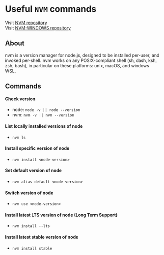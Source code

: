 # Useful `NVM` commands

Visit [NVM repository](https://github.com/nvm-sh/nvm)\
Visit [NVM-WINDOWS repository](https://github.com/coreybutler/nvm-windows)

## About

nvm is a version manager for node.js, designed to be installed per-user, and invoked per-shell. nvm works on any POSIX-compliant shell (sh, dash, ksh, zsh, bash), in particular on these platforms: unix, macOS, and windows WSL.

## Commands

#### Check version

- node: `node -v || node --version`
- nvm: `nvm -v || nvm --version`

#### List locally installed versions of node

- `nvm ls`

<!-- ### list remove available versions of node
- `nvm ls-remote` -->

#### Install specific version of node

- `nvm install <node-version>`

#### Set default version of node

- `nvm alias default <node-version>`

#### Switch version of node

- `nvm use <node-version>`

#### Install latest LTS version of node (Long Term Support)

- `nvm install --lts`

#### Install latest stable version of node

- `nvm install stable`
